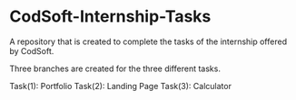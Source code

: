 # CodSoft-Internship-Tasks
A repository that is created to complete the tasks of the internship offered by CodSoft. 


Three branches are created for the three different tasks.

Task(1): Portfolio
Task(2): Landing Page
Task(3): Calculator 
